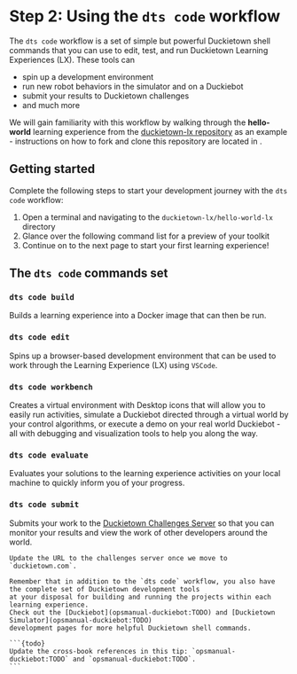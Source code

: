 # Step 2: Using the `dts code` workflow

The `dts code` workflow is a set of simple but powerful Duckietown shell commands that you can use to edit, test, 
and run Duckietown Learning Experiences (LX). These tools can
* spin up a development environment
* run new robot behaviors in the simulator and on a Duckiebot
* submit your results to Duckietown challenges
* and much more

We will gain familiarity with this workflow by walking through the **hello-world** learning experience from 
the [duckietown-lx repository](https://github.com/duckietown/duckietown-lx) as an example - 
instructions on how to fork and clone this repository are located in 
[](env-setup).

## Getting started

Complete the following steps to start your development journey with 
the `dts code` workflow:

1) Open a terminal and navigating to the `duckietown-lx/hello-world-lx` directory
2) Glance over the following command list for a preview of your toolkit
3) Continue on to the next page to start your first learning experience!

## The `dts code` commands set

### `dts code build`

Builds a learning experience into a Docker image that can then be run.

### `dts code edit`

Spins up a browser-based development environment that can be used to work 
through the Learning Experience (LX) using `VSCode`.

### `dts code workbench`

Creates a virtual environment with Desktop icons that will allow you to easily run activities, 
simulate a Duckiebot directed through a virtual world by your control algorithms, 
or execute a demo on your real world Duckiebot - 
all with debugging and visualization tools to help you along the way.

### `dts code evaluate`

Evaluates your solutions to the learning experience activities on your local machine to quickly 
inform you of your progress.

### `dts code submit`

Submits your work to the 
[Duckietown Challenges Server](https://challenges.duckietown.org) so that you can monitor your results and 
view the work of other developers around the world.

```{todo}
Update the URL to the challenges server once we move to `duckietown.com`.
```

````{tip}
Remember that in addition to the `dts code` workflow, you also have the complete set of Duckietown development tools 
at your disposal for building and running the projects within each learning experience.  
Check out the [Duckiebot](opsmanual-duckiebot:TODO) and [Duckietown Simulator](opsmanual-duckiebot:TODO) 
development pages for more helpful Duckietown shell commands.

```{todo}
Update the cross-book references in this tip: `opsmanual-duckiebot:TODO` and `opsmanual-duckiebot:TODO`.
```

````
